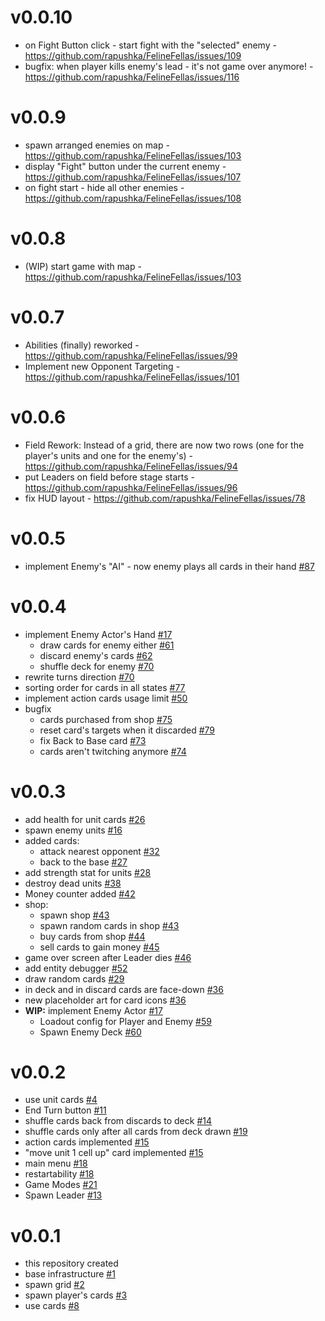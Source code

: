 # v0.0.10
- on Fight Button click - start fight with the "selected" enemy - https://github.com/rapushka/FelineFellas/issues/109
- bugfix: when player kills enemy's lead - it's not game over anymore! - https://github.com/rapushka/FelineFellas/issues/116

# v0.0.9
- spawn arranged enemies on map - https://github.com/rapushka/FelineFellas/issues/103
- display "Fight" button under the current enemy - https://github.com/rapushka/FelineFellas/issues/107
- on fight start - hide all other enemies - https://github.com/rapushka/FelineFellas/issues/108

# v0.0.8
- (WIP) start game with map - https://github.com/rapushka/FelineFellas/issues/103

# v0.0.7
- Abilities (finally) reworked - https://github.com/rapushka/FelineFellas/issues/99
- Implement new Opponent Targeting - https://github.com/rapushka/FelineFellas/issues/101

# v0.0.6
- Field Rework: Instead of a grid, there are now two rows (one for the player's units and one for the enemy's) - https://github.com/rapushka/FelineFellas/issues/94
- put Leaders on field before stage starts - https://github.com/rapushka/FelineFellas/issues/96
- fix HUD layout - https://github.com/rapushka/FelineFellas/issues/78

# v0.0.5
- implement Enemy's "AI" - now enemy plays all cards in their hand [#87](https://github.com/rapushka/FelineFellas/issues/87)

# v0.0.4
- implement Enemy Actor's Hand [#17](https://github.com/rapushka/FelineFellas/issues/17)
  - draw cards for enemy either [#61](https://github.com/rapushka/FelineFellas/issues/61)
  - discard enemy's cards [#62](https://github.com/rapushka/FelineFellas/issues/62)
  - shuffle deck for enemy [#70](https://github.com/rapushka/FelineFellas/issues/70)
- rewrite turns direction [#70](https://github.com/rapushka/FelineFellas/issues/70)
- sorting order for cards in all states [#77](https://github.com/rapushka/FelineFellas/issues/77)
- implement action cards usage limit [#50](https://github.com/rapushka/FelineFellas/issues/50)
- bugfix
  - cards purchased from shop [#75](https://github.com/rapushka/FelineFellas/issues/75)
  - reset card's targets when it discarded [#79](https://github.com/rapushka/FelineFellas/issues/79)
  - fix Back to Base card [#73](https://github.com/rapushka/FelineFellas/issues/73)
  - cards aren't twitching anymore [#74](https://github.com/rapushka/FelineFellas/issues/74)

# v0.0.3
- add health for unit cards [#26](https://github.com/rapushka/FelineFellas/issues/26)
- spawn enemy units [#16](https://github.com/rapushka/FelineFellas/issues/16)
- added cards:
  - attack nearest opponent [#32](https://github.com/rapushka/FelineFellas/issues/32)
  - back to the base [#27](https://github.com/rapushka/FelineFellas/issues/27)
- add strength stat for units [#28](https://github.com/rapushka/FelineFellas/issues/28)
- destroy dead units [#38](https://github.com/rapushka/FelineFellas/issues/38)
- Money counter added [#42](https://github.com/rapushka/FelineFellas/issues/42)
- shop:
  - spawn shop [#43](https://github.com/rapushka/FelineFellas/issues/43)
  - spawn random cards in shop [#43](https://github.com/rapushka/FelineFellas/issues/43)
  - buy cards from shop [#44](https://github.com/rapushka/FelineFellas/issues/44)
  - sell cards to gain money [#45](https://github.com/rapushka/FelineFellas/issues/45)
- game over screen after Leader dies [#46](https://github.com/rapushka/FelineFellas/issues/46)
- add entity debugger [#52](https://github.com/rapushka/FelineFellas/issues/52)
- draw random cards [#29](https://github.com/rapushka/FelineFellas/issues/29)
- in deck and in discard cards are face-down [#36](https://github.com/rapushka/FelineFellas/issues/36)
- new placeholder art for card icons [#36](https://github.com/rapushka/FelineFellas/issues/36)
- **WIP:** implement Enemy Actor [#17](https://github.com/rapushka/FelineFellas/issues/17)
  - Loadout config for Player and Enemy [#59](https://github.com/rapushka/FelineFellas/issues/59)
  - Spawn Enemy Deck [#60](https://github.com/rapushka/FelineFellas/issues/60)

# v0.0.2
- use unit cards [#4](https://github.com/rapushka/FelineFellas/pull/10)
- End Turn button [#11](https://github.com/rapushka/FelineFellas/pull/12)
- shuffle cards back from discards to deck [#14](https://github.com/rapushka/FelineFellas/pull/20)
- shuffle cards only after all cards from deck drawn [#19](https://github.com/rapushka/FelineFellas/issues/19)
- action cards implemented [#15](https://github.com/rapushka/FelineFellas/issues/15)
- "move unit 1 cell up" card implemented [#15](https://github.com/rapushka/FelineFellas/issues/15)
- main menu [#18](https://github.com/rapushka/FelineFellas/issues/18)
- restartability [#18](https://github.com/rapushka/FelineFellas/issues/18)
- Game Modes [#21](https://github.com/rapushka/FelineFellas/issues/21)
- Spawn Leader [#13](https://github.com/rapushka/FelineFellas/issues/13)

# v0.0.1
- this repository created
- base infrastructure [#1](https://github.com/rapushka/FelineFellas/pull/5)
- spawn grid [#2](https://github.com/rapushka/FelineFellas/issues/2)
- spawn player's cards [#3](https://github.com/rapushka/FelineFellas/pull/7)
- use cards [#8](https://github.com/rapushka/FelineFellas/issues/8)

